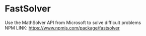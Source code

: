 # FastSolver
Use the MathSolver API from Microsoft to solve difficult problems
<br>
NPM LINK: https://www.npmjs.com/package/fastsolver
